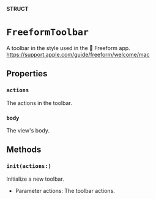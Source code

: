 **STRUCT**

# `FreeformToolbar`

A toolbar in the style used in the  Freeform app.
https://support.apple.com/guide/freeform/welcome/mac

## Properties
### `actions`

The actions in the toolbar.

### `body`

The view's body.

## Methods
### `init(actions:)`

Initialize a new toolbar.
- Parameter actions: The toolbar actions.
